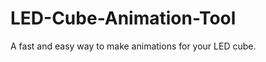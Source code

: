 LED-Cube-Animation-Tool
=======================

A fast and easy way to make animations for your LED cube.


